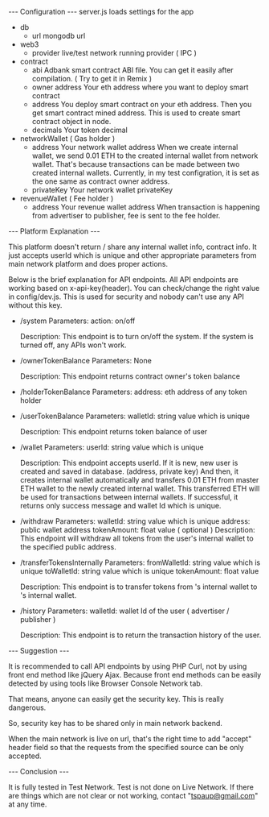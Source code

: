--- Configuration ---
server.js loads settings for the app

* db
	- url
		mongodb url
* web3
	- provider
		live/test network running provider ( IPC )
* contract
	- abi
		Adbank smart contract ABI file. You can get it easily after compilation. ( Try to get it in Remix )
	- owner address
		Your eth address where you want to deploy smart contract
	- address
		You deploy smart contract on your eth address. Then you get smart contract mined address.
		This is used to create smart contract object in node.
	- decimals
		Your token decimal
* networkWallet ( Gas holder )
	- address
		Your network wallet address
		When we create internal wallet, we send 0.01 ETH to the created internal wallet from network wallet.
		That's because transactions can be made between two created internal wallets.
		Currently, in my test configration, it is set as the one same as contract owner address.
	- privateKey
		Your network wallet privateKey
* revenueWallet ( Fee holder )
	- address
		Your revenue wallet address
		When transaction is happening from advertiser to publisher, fee is sent to the fee holder.

--- Platform Explanation ---

This platform doesn't return / share any internal wallet info, contract info.
It just accepts userId which is unique and other appropriate parameters from main network platform and does proper actions.

Below is the brief explanation for API endpoints.
All API endpoints are working based on x-api-key(header).
You can check/change the right value in config/dev.js. This is used for security and nobody can't use any API without this key.

*	/system
	Parameters: 
		action: on/off

	Description:
		This endpoint is to turn on/off the system.
		If the system is turned off, any APIs won't work.

*	/ownerTokenBalance
	Parameters:
		None

	Description:
		This endpoint returns contract owner's token balance

*	/holderTokenBalance
	Parameters:
		address: eth address of any token holder

*	/userTokenBalance
	Parameters:
		walletId: string value which is unique

	Description:
		This endpoint returns token balance of user

*	/wallet
	Parameters:
		userId: string value which is unique

	Description:
		This endpoint accepts userId.
		If it is new, new user is created and saved in database. (address, private key)
		And then, it creates internal wallet automatically and transfers 0.01 ETH from master ETH wallet to the newly created internal wallet.
		This transferred ETH will be used for transactions between internal wallets.
		If successful, it returns only success message and wallet Id which is unique.

*	/withdraw
	Parameters:
		walletId: string value which is unique
		address: public wallet address
		tokenAmount: float value ( optional )
	Description:
		This endpoint will withdraw all tokens from the user's internal wallet to the specified public address.

*	/transferTokensInternally
	Parameters:
		fromWalletId: string value which is unique
		toWalletId: string value which is unique
		tokenAmount: float value

	Description:
		This endpoint is to transfer tokens from <fromUser>'s internal wallet to <toUser>'s internal wallet.

*	/history
	Parameters:
		walletId: wallet Id of the user ( advertiser / publisher ) 
	
	Description:
		This endpoint is to return the transaction history of the user.

--- Suggestion ---

It is recommended to call API endpoints by using PHP Curl, not by using front end method like jQuery Ajax.
Because front end methods can be easily detected by using tools like Browser Console Network tab.

That means, anyone can easily get the security key. This is really dangerous.

So, security key has to be shared only in main network backend.

When the main network is live on url, that's the right time to add "accept" header field so that the requests from the specified source can be only accepted.


--- Conclusion ---

It is fully tested in Test Network.
Test is not done on Live Network.
If there are things which are not clear or not working, contact "tspaup@gmail.com" at any time.
